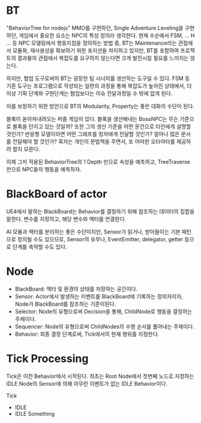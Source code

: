 # BT
"BehaviorTree for nodejs"
MMO를 구현하던, Single Adventure Leveling을 구현하던, 
게임에서 중요한 요소는 NPC의 특성 정의라 생각한다.
현재 수순에서 FSM, ... H ... 등 NPC 모델링에서 행동지침을 정의하는 방법 중,
BT는 Maintenance라는 관점에서 모듈화, 재사용성을 확보하기 위한 포지션을 차지하고 있지만,
BT를 포함하여 프로잭트의 결과물의 관점에서 복잡도를 요구하지 않는다면 크게 발전시킬 필요를 느끼지는 않는다.

하지만, 협업 도구로써의 BT는 굉장한 팀 시너지를 생산하는 도구일 수 있다.
FSM 등 기존 도구는 프로그램으로 작성되는 일련의 과정을 통해 복잡도가 높아진 상태에서,
더이상 기획 단계와 구현단계는 협업보다는 이슈 전달과정일 수 밖에 없게 된다.

이를 보정하기 위한 방안으로 BT의 Modularity, Property는 좋은 대화의 수단이 된다.

블록이 쏟아져내려오는 퍼즐 게임이 있다.
블록을 생산해내는 BossNPC는 무슨 기준으로 블록을 던지고 있는 것일까?
또한 그의 생산 기준을 어떤 문건으로 타인에게 설명할 것인가?
반응형 모델이라면 어떤 그래프를 청자에게 전달할 것인가?
얼마나 많은 문서를 전달해야 할 것인가?
혹자는 개인의 문법책을 주면서, 또 어떠한 오타마타를 제공하려 할지 모른다.

이제 그저 적용된 BehaviorTree의 1 Depth 만으로 속성을 예측하고,
TreeTraverse 만으로 NPC들의 행동을 예측하자.

# BlackBoard of actor
UE4에서 말하는 BlackBoard는 Behavior를 결정하기 위해 참조하는 데이터의 집합을 말한다.
변수를 지정하고, 해당 변수와 액터를 연결한다.

AI 모듈과 액터를 분리하는 좋은 수단이지만, 
Sensor가 읽거나, 받아들이는 기본 패턴으로 정의될 수도 있으므로,
Sensor의 유무나, EventEmitter, delegator, getter 등으로 단계를 축약할 수도 있다.

# Node
- BlackBoard: 액터 및 환경의 상태를 저장하는 공간이다.
- Sensor: Actor에서 발생하는 이벤트를 BlackBoard에 기록하는 정의자이자, Node가 BlackBoard를 참조하는 기준이된다.
- Selector: Node의 유형으로써 Decision을 통해, ChildNode로 행동을 결정하는 주체이다.
- Sequencer: Node의 유형으로써 ChildNodes의 수행 순서를 풀어내는 주체이다.
- Behavior: 최종 결정 단계로써, Tick에서의 현재 행위를 지정한다.

# Tick Processing
Tick은 이전 Behavior에서 시작된다. 
최초는 Root Node에서 첫번째 노드로 지정하는 IDLE Node의 Sensor에 의해 아무런 이벤트가 없는 IDLE Behavior이다.

Tick
- IDLE
- IDLE Something